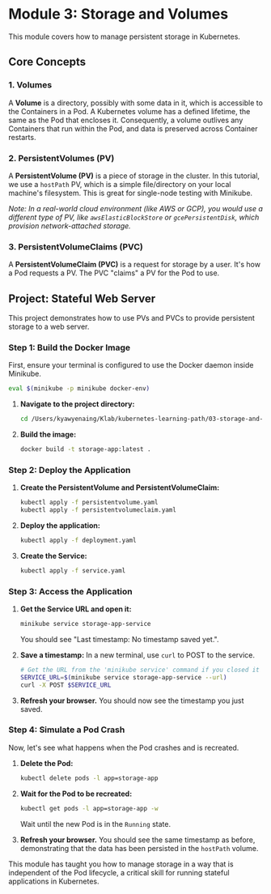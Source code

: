 # Module 3: Storage and Volumes

This module covers how to manage persistent storage in Kubernetes.

## Core Concepts

### 1. Volumes

A **Volume** is a directory, possibly with some data in it, which is accessible to the Containers in a Pod. A Kubernetes volume has a defined lifetime, the same as the Pod that encloses it. Consequently, a volume outlives any Containers that run within the Pod, and data is preserved across Container restarts.

### 2. PersistentVolumes (PV)

A **PersistentVolume (PV)** is a piece of storage in the cluster. In this tutorial, we use a `hostPath` PV, which is a simple file/directory on your local machine's filesystem. This is great for single-node testing with Minikube.

*Note: In a real-world cloud environment (like AWS or GCP), you would use a different type of PV, like `awsElasticBlockStore` or `gcePersistentDisk`, which provision network-attached storage.*

### 3. PersistentVolumeClaims (PVC)

A **PersistentVolumeClaim (PVC)** is a request for storage by a user. It's how a Pod requests a PV. The PVC "claims" a PV for the Pod to use.

## Project: Stateful Web Server

This project demonstrates how to use PVs and PVCs to provide persistent storage to a web server.

### Step 1: Build the Docker Image

First, ensure your terminal is configured to use the Docker daemon inside Minikube.
```bash
eval $(minikube -p minikube docker-env)
```

1.  **Navigate to the project directory:**
    ```bash
    cd /Users/kyawyenaing/Klab/kubernetes-learning-path/03-storage-and-volumes/storage-app
    ```

2.  **Build the image:**
    ```bash
    docker build -t storage-app:latest .
    ```

### Step 2: Deploy the Application

1.  **Create the PersistentVolume and PersistentVolumeClaim:**
    ```bash
    kubectl apply -f persistentvolume.yaml
    kubectl apply -f persistentvolumeclaim.yaml
    ```

2.  **Deploy the application:**
    ```bash
    kubectl apply -f deployment.yaml
    ```

3.  **Create the Service:**
    ```bash
    kubectl apply -f service.yaml
    ```

### Step 3: Access the Application

1.  **Get the Service URL and open it:**
    ```bash
    minikube service storage-app-service
    ```
    You should see "Last timestamp: No timestamp saved yet.".

2.  **Save a timestamp:**
    In a new terminal, use `curl` to POST to the service.
    ```bash
    # Get the URL from the 'minikube service' command if you closed it
    SERVICE_URL=$(minikube service storage-app-service --url)
    curl -X POST $SERVICE_URL
    ```

3.  **Refresh your browser.** You should now see the timestamp you just saved.

### Step 4: Simulate a Pod Crash

Now, let's see what happens when the Pod crashes and is recreated.

1.  **Delete the Pod:**
    ```bash
    kubectl delete pods -l app=storage-app
    ```

2.  **Wait for the Pod to be recreated:**
    ```bash
    kubectl get pods -l app=storage-app -w
    ```
    Wait until the new Pod is in the `Running` state.

3.  **Refresh your browser.** You should see the same timestamp as before, demonstrating that the data has been persisted in the `hostPath` volume.

This module has taught you how to manage storage in a way that is independent of the Pod lifecycle, a critical skill for running stateful applications in Kubernetes.
